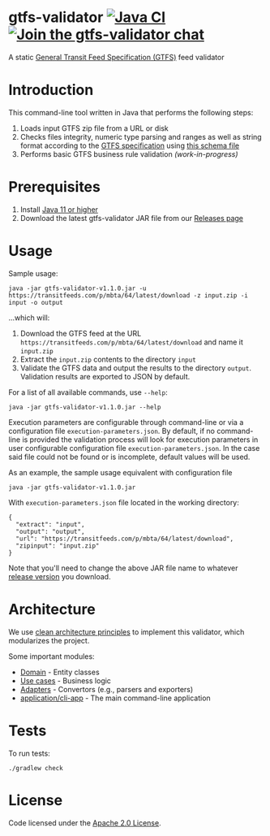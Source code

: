 # gtfs-validator [![Java CI](https://github.com/MobilityData/gtfs-validator/workflows/Java%20CI/badge.svg)](https://github.com/MobilityData/gtfs-validator/actions?query=workflow%3A%22Java+CI%22) [![Join the gtfs-validator chat](https://mobilitydata-io.herokuapp.com/badge.svg)](https://mobilitydata-io.herokuapp.com/)

A static [General Transit Feed Specification (GTFS)](http://gtfs.org/reference/static/) feed validator

# Introduction

This command-line tool written in Java that performs the following steps:
1. Loads input GTFS zip file from a URL or disk
1. Checks files integrity, numeric type parsing and ranges as well as string format according to the [GTFS specification](http://gtfs.org/reference/static/#field-types) using [this schema file](https://github.com/MobilityData/gtfs-validator/blob/v1.1.0/adapter/repository/in-memory-simple/src/main/resources/gtfs_spec.asciipb)
1. Performs basic GTFS business rule validation *(work-in-progress)*

# Prerequisites
1. Install [Java 11 or higher](https://www.oracle.com/java/technologies/javase-downloads.html)
1. Download the latest gtfs-validator JAR file from our [Releases page](https://github.com/MobilityData/gtfs-validator/releases)

# Usage

Sample usage:

``` 
java -jar gtfs-validator-v1.1.0.jar -u https://transitfeeds.com/p/mbta/64/latest/download -z input.zip -i input -o output
```

...which will:
 1. Download the GTFS feed at the URL `https://transitfeeds.com/p/mbta/64/latest/download` and name it `input.zip`
 1. Extract the `input.zip` contents to the directory `input`
 1. Validate the GTFS data and output the results to the directory `output`. Validation results are exported to JSON by default.

For a list of all available commands, use `--help`:

``` 
java -jar gtfs-validator-v1.1.0.jar --help
```

Execution parameters are configurable through command-line or via a configuration file `execution-parameters.json`. 
By default, if no command-line is provided the validation process will look for execution parameters in user configurable configuration file `execution-parameters.json`.
In the case said file could not be found or is incomplete, default values will be used.

As an example, the sample usage equivalent with configuration file 

``` 
java -jar gtfs-validator-v1.1.0.jar
```

With `execution-parameters.json` file located in the working directory:
 
```
{
  "extract": "input",
  "output": "output",
  "url": "https://transitfeeds.com/p/mbta/64/latest/download",
  "zipinput": "input.zip"
}
```

Note that you'll need to change the above JAR file name to whatever [release version](https://github.com/MobilityData/gtfs-validator/releases) you download.

# Architecture

We use [clean architecture principles](https://medium.com/slalom-build/clean-architecture-with-java-11-f78bba431041) to implement this validator, which modularizes the project.

Some important modules:
* [Domain](domain) - Entity classes
* [Use cases](usecase) - Business logic 
* [Adapters](adapter) - Convertors (e.g., parsers and exporters)
* [application/cli-app](application/cli-app) - The main command-line application

# Tests

To run tests: 

```
./gradlew check
```

# License

Code licensed under the [Apache 2.0 License](http://www.apache.org/licenses/LICENSE-2.0).
